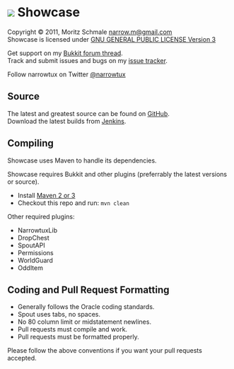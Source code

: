 ![][Project Logo]
Showcase
========

Copyright &copy; 2011, Moritz Schmale <narrow.m@gmail.com>  
Showcase is licensed under [GNU GENERAL PUBLIC LICENSE Version 3][License]

Get support on my [Bukkit forum thread][Forum].  
Track and submit issues and bugs on my [issue tracker][Issues].  

Follow narrowtux on Twitter [@narrowtux][Twitter]

Source
------
The latest and greatest source can be found on [GitHub].  
Download the latest builds from [Jenkins].  

Compiling
---------
Showcase uses Maven to handle its dependencies.

Showcase requires Bukkit and other plugins (preferrably the latest versions or source).  
* Install [Maven 2 or 3](http://maven.apache.org/download.html)  
* Checkout this repo and run: `mvn clean`

Other required plugins:  
* NarrowtuxLib  
* DropChest  
* SpoutAPI  
* Permissions  
* WorldGuard  
* OddItem

Coding and Pull Request Formatting
----------------------------------
* Generally follows the Oracle coding standards.
* Spout uses tabs, no spaces.
* No 80 column limit or midstatement newlines.
* Pull requests must compile and work.
* Pull requests must be formatted properly.

Please follow the above conventions if you want your pull requests accepted.

[Project Logo]: http://www.gravatar.com/avatar/f110a5b8feacea25275521f4efd0d7f2?s=148
[License]: http://www.gnu.org/licenses/gpl.html
[Forum]: http://forums.bukkit.org/threads/3835/
[GitHub]: https://github.com/narrowtux/Showcase
[Jenkins]: http://ci.craftfire.com/job/Showcase
[Issues]: https://github.com/narrowtux/Showcase/issues
[Twitter]: http://twitter.com/narrowtux
